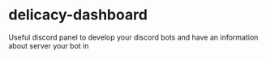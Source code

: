 # delicacy-dashboard
Useful discord panel to develop your discord bots and have an information about server your bot in
